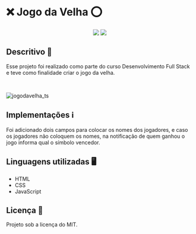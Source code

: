  # :x: **Jogo da Velha** 	:o:	


<div align="center">
  <a href = "mailto:jessicamotta.robotica@gmail.com"><img src="https://img.shields.io/badge/-Gmail-%23333?style=for-the-badge&logo=gmail&logoColor=white" target="_blank"></a>
  <a href=https://www.linkedin.com/in/jessicamotta17/" target="_blank"><img src="https://img.shields.io/badge/-LinkedIn-%230077B5?style=for-the-badge&logo=linkedin&logoColor=white" target="_blank"></a>  
</div>


## Descritivo :bookmark_tabs:

Esse projeto foi realizado como parte do curso Desenvolvimento Full Stack e  teve como finalidade criar o jogo da velha.

<div style="display: inline_block"><br>
  
  
  
![jogodavelha_ts](https://user-images.githubusercontent.com/30941796/135760920-fe2817ef-3594-46fb-901c-c3eedcaf90fa.png)



## Implementações :information_source:
Foi adicionado dois campos para colocar os nomes dos jogadores, e caso os jogadores não coloquem os nomes, na notificação de quem ganhou o jogo informa qual o símbolo vencedor.

  
  
## Linguagens utilizadas :desktop_computer:	
  
- HTML
- CSS
- JavaScript
                                  
                                  
## Licença :scroll:	
Projeto sob a licença do MIT.
